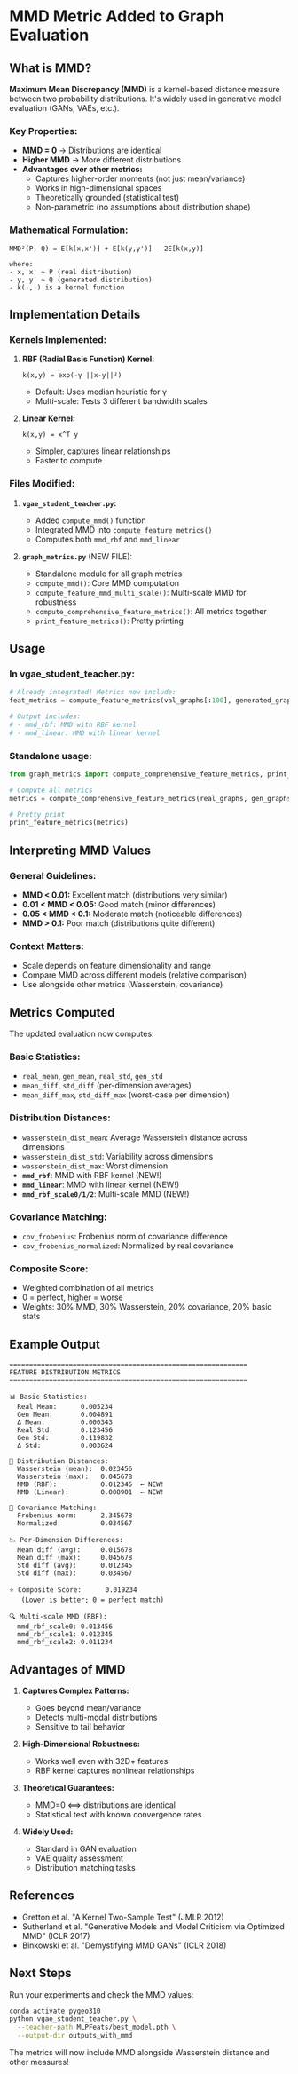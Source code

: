 # MMD Metric Added to Graph Evaluation

## What is MMD?

**Maximum Mean Discrepancy (MMD)** is a kernel-based distance measure between two probability distributions. It's widely used in generative model evaluation (GANs, VAEs, etc.).

### Key Properties:
- **MMD = 0** → Distributions are identical
- **Higher MMD** → More different distributions
- **Advantages over other metrics:**
  - Captures higher-order moments (not just mean/variance)
  - Works in high-dimensional spaces
  - Theoretically grounded (statistical test)
  - Non-parametric (no assumptions about distribution shape)

### Mathematical Formulation:
```
MMD²(P, Q) = E[k(x,x')] + E[k(y,y')] - 2E[k(x,y)]

where:
- x, x' ~ P (real distribution)
- y, y' ~ Q (generated distribution)
- k(·,·) is a kernel function
```

## Implementation Details

### Kernels Implemented:

1. **RBF (Radial Basis Function) Kernel:**
   ```
   k(x,y) = exp(-γ ||x-y||²)
   ```
   - Default: Uses median heuristic for γ
   - Multi-scale: Tests 3 different bandwidth scales

2. **Linear Kernel:**
   ```
   k(x,y) = x^T y
   ```
   - Simpler, captures linear relationships
   - Faster to compute

### Files Modified:

1. **`vgae_student_teacher.py`:**
   - Added `compute_mmd()` function
   - Integrated MMD into `compute_feature_metrics()`
   - Computes both `mmd_rbf` and `mmd_linear`

2. **`graph_metrics.py`** (NEW FILE):
   - Standalone module for all graph metrics
   - `compute_mmd()`: Core MMD computation
   - `compute_feature_mmd_multi_scale()`: Multi-scale MMD for robustness
   - `compute_comprehensive_feature_metrics()`: All metrics together
   - `print_feature_metrics()`: Pretty printing

## Usage

### In vgae_student_teacher.py:
```python
# Already integrated! Metrics now include:
feat_metrics = compute_feature_metrics(val_graphs[:100], generated_graphs[:100])

# Output includes:
# - mmd_rbf: MMD with RBF kernel
# - mmd_linear: MMD with linear kernel
```

### Standalone usage:
```python
from graph_metrics import compute_comprehensive_feature_metrics, print_feature_metrics

# Compute all metrics
metrics = compute_comprehensive_feature_metrics(real_graphs, gen_graphs)

# Pretty print
print_feature_metrics(metrics)
```

## Interpreting MMD Values

### General Guidelines:
- **MMD < 0.01:** Excellent match (distributions very similar)
- **0.01 < MMD < 0.05:** Good match (minor differences)
- **0.05 < MMD < 0.1:** Moderate match (noticeable differences)
- **MMD > 0.1:** Poor match (distributions quite different)

### Context Matters:
- Scale depends on feature dimensionality and range
- Compare MMD across different models (relative comparison)
- Use alongside other metrics (Wasserstein, covariance)

## Metrics Computed

The updated evaluation now computes:

### Basic Statistics:
- `real_mean`, `gen_mean`, `real_std`, `gen_std`
- `mean_diff`, `std_diff` (per-dimension averages)
- `mean_diff_max`, `std_diff_max` (worst-case per dimension)

### Distribution Distances:
- `wasserstein_dist_mean`: Average Wasserstein distance across dimensions
- `wasserstein_dist_std`: Variability across dimensions
- `wasserstein_dist_max`: Worst dimension
- **`mmd_rbf`**: MMD with RBF kernel (NEW!)
- **`mmd_linear`**: MMD with linear kernel (NEW!)
- **`mmd_rbf_scale0/1/2`**: Multi-scale MMD (NEW!)

### Covariance Matching:
- `cov_frobenius`: Frobenius norm of covariance difference
- `cov_frobenius_normalized`: Normalized by real covariance

### Composite Score:
- Weighted combination of all metrics
- 0 = perfect, higher = worse
- Weights: 30% MMD, 30% Wasserstein, 20% covariance, 20% basic stats

## Example Output

```
============================================================
FEATURE DISTRIBUTION METRICS
============================================================

📊 Basic Statistics:
  Real Mean:      0.005234
  Gen Mean:       0.004891
  Δ Mean:         0.000343
  Real Std:       0.123456
  Gen Std:        0.119832
  Δ Std:          0.003624

📏 Distribution Distances:
  Wasserstein (mean):  0.023456
  Wasserstein (max):   0.045678
  MMD (RBF):           0.012345  ← NEW!
  MMD (Linear):        0.008901  ← NEW!

🔗 Covariance Matching:
  Frobenius norm:      2.345678
  Normalized:          0.034567

📉 Per-Dimension Differences:
  Mean diff (avg):     0.015678
  Mean diff (max):     0.045678
  Std diff (avg):      0.012345
  Std diff (max):      0.034567

⭐ Composite Score:      0.019234
   (Lower is better; 0 = perfect match)

🔍 Multi-scale MMD (RBF):
  mmd_rbf_scale0: 0.013456
  mmd_rbf_scale1: 0.012345
  mmd_rbf_scale2: 0.011234
```

## Advantages of MMD

1. **Captures Complex Patterns:**
   - Goes beyond mean/variance
   - Detects multi-modal distributions
   - Sensitive to tail behavior

2. **High-Dimensional Robustness:**
   - Works well even with 32D+ features
   - RBF kernel captures nonlinear relationships

3. **Theoretical Guarantees:**
   - MMD=0 ⟺ distributions are identical
   - Statistical test with known convergence rates

4. **Widely Used:**
   - Standard in GAN evaluation
   - VAE quality assessment
   - Distribution matching tasks

## References

- Gretton et al. "A Kernel Two-Sample Test" (JMLR 2012)
- Sutherland et al. "Generative Models and Model Criticism via Optimized MMD" (ICLR 2017)
- Binkowski et al. "Demystifying MMD GANs" (ICLR 2018)

## Next Steps

Run your experiments and check the MMD values:
```bash
conda activate pygeo310
python vgae_student_teacher.py \
  --teacher-path MLPFeats/best_model.pth \
  --output-dir outputs_with_mmd
```

The metrics will now include MMD alongside Wasserstein distance and other measures!
